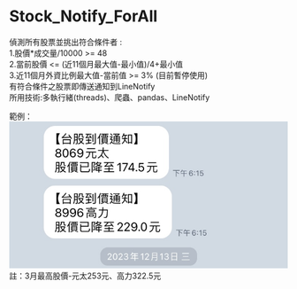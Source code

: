 # Stock_Notify_ForAll
偵測所有股票並挑出符合條件者 :\
1.股價*成交量/10000 >= 48\
2.當前股價 <= (近11個月最大值-最小值)/4+最小值\
3.近11個月外資比例最大值-當前值 >= 3% (目前暫停使用)\
有符合條件之股票即傳送通知到LineNotify\
所用技術:多執行緒(threads)、爬蟲、pandas、LineNotify

範例：
![](img/IMG_9204.jpeg)
註：3月最高股價-元太253元、高力322.5元
